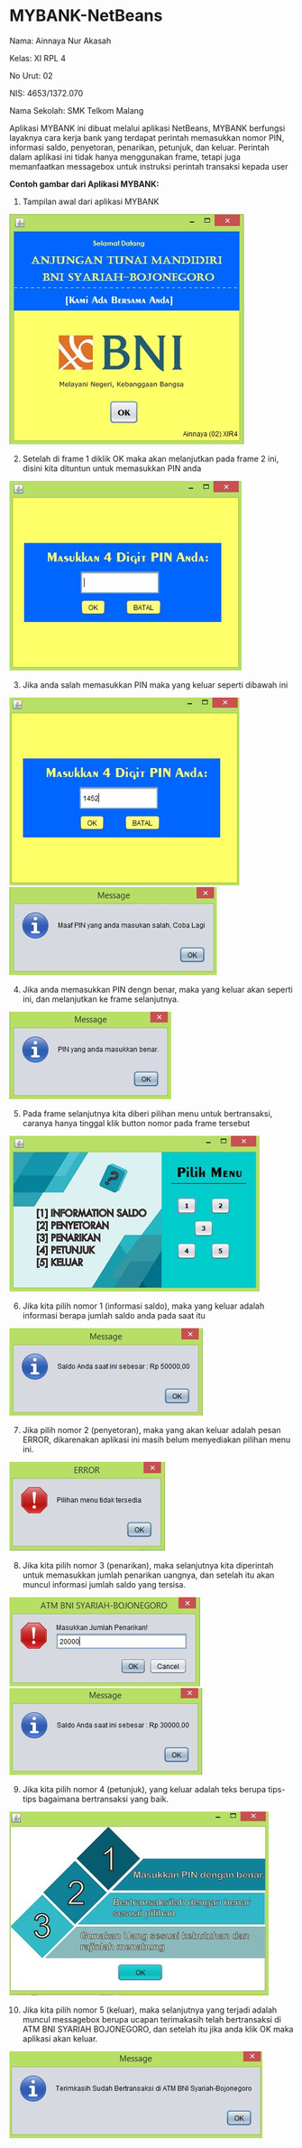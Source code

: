 # MYBANK-NetBeans
Nama: Ainnaya Nur Akasah

Kelas: XI RPL 4

No Urut: 02

NIS: 4653/1372.070

Nama Sekolah: SMK Telkom Malang

Aplikasi MYBANK ini dibuat melalui aplikasi NetBeans, MYBANK berfungsi layaknya cara kerja bank yang terdapat
perintah memasukkan nomor PIN, informasi saldo, penyetoran, penarikan, petunjuk, dan keluar.
Perintah dalam aplikasi ini tidak hanya menggunakan frame, tetapi juga memanfaatkan messagebox untuk instruksi perintah
transaksi kepada user


**Contoh gambar dari Aplikasi MYBANK:**

1. Tampilan awal dari aplikasi MYBANK

![Image 1](https://github.com/Ainnaya/MYBANK-NetBeans/blob/59076a6e0df9676d589d320c45e7ebda49515b28/1%20-%20tampilan%20awal.JPG)


2. Setelah di frame 1 diklik OK maka akan melanjutkan pada frame 2 ini, disini kita dituntun untuk memasukkan PIN anda

![Image 2](https://github.com/Ainnaya/MYBANK-NetBeans/blob/59076a6e0df9676d589d320c45e7ebda49515b28/2%20-%20menginputkan%20PIN.JPG)


3. Jika anda salah memasukkan PIN maka yang keluar seperti dibawah ini

![Image 3](https://github.com/Ainnaya/MYBANK-NetBeans/blob/master/2--.JPG)
![Image 3](https://github.com/Ainnaya/MYBANK-NetBeans/blob/master/3%20-%20output%20dari%20menginputkan%20PIN%20salah.JPG)


4. Jika anda memasukkan PIN dengn benar, maka yang keluar akan seperti ini, dan melanjutkan ke frame selanjutnya.

![Image 4](https://github.com/Ainnaya/MYBANK-NetBeans/blob/59076a6e0df9676d589d320c45e7ebda49515b28/4%20-%20output%20jika%20menginputkan%20PIN%20benar.JPG)


5. Pada frame selanjutnya kita diberi pilihan menu untuk bertransaksi, caranya hanya tinggal klik button nomor pada frame tersebut

![Image 5](https://github.com/Ainnaya/MYBANK-NetBeans/blob/59076a6e0df9676d589d320c45e7ebda49515b28/5%20-%20menuju%20ke%20form%20pilihan%20menu.JPG)


6. Jika kita pilih nomor 1 (informasi saldo), maka yang keluar adalah informasi berapa jumlah saldo anda pada saat itu

![Image 6](https://github.com/Ainnaya/MYBANK-NetBeans/blob/59076a6e0df9676d589d320c45e7ebda49515b28/6%20-%20klik%20button%201%20(information%20saldo)%20untuk%20mengecek%20saldo.JPG)


7. Jika pilih nomor 2 (penyetoran), maka yang akan keluar adalah pesan ERROR, dikarenakan aplikasi ini masih belum menyediakan pilihan menu ini.

![Image 7](https://github.com/Ainnaya/MYBANK-NetBeans/blob/59076a6e0df9676d589d320c45e7ebda49515b28/7%20-%20klik%20no%202%20(penyetoran)%2C%20pilihan%20menu%20belum%20tersedia.JPG)


8. Jika kita pilih nomor 3 (penarikan), maka selanjutnya kita diperintah untuk memasukkan jumlah penarikan uangnya, dan setelah itu akan muncul informasi jumlah saldo yang tersisa.

![Image 8](https://github.com/Ainnaya/MYBANK-NetBeans/blob/59076a6e0df9676d589d320c45e7ebda49515b28/8%20-%20klik%20button%203%20(penarikan)%2C%20disuruh%20menginputkan%20jumlah%20penarikan.JPG)
![Image 9](https://github.com/Ainnaya/MYBANK-NetBeans/blob/59076a6e0df9676d589d320c45e7ebda49515b28/9%20-%20akan%20muncul%20jumlah%20saldo.JPG)


9. Jika kita pilih nomor 4 (petunjuk), yang keluar adalah teks berupa tips-tips bagaimana bertransaksi yang baik.

![Image 10](https://github.com/Ainnaya/MYBANK-NetBeans/blob/59076a6e0df9676d589d320c45e7ebda49515b28/10%20-%20klik%20button%204(petunjuk)%20akan%20muncul%20beberapa%20petunjuk.JPG)


10. Jika kita pilih nomor 5 (keluar), maka selanjutnya yang terjadi adalah muncul messagebox berupa ucapan terimakasih telah bertransaksi di ATM BNI SYARIAH BOJONEGORO, dan setelah itu jika anda klik OK maka aplikasi akan keluar.

![Image 11](https://github.com/Ainnaya/MYBANK-NetBeans/blob/59076a6e0df9676d589d320c45e7ebda49515b28/11%20-%20klik%20button%205%20(keluar)%20akan%20keluar%20dari%20frame%20pilih%20menu%20dan%20langsung%20ke%20frame%20utama.JPG)
